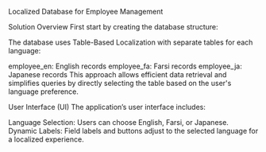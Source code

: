Localized Database for Employee Management 

Solution Overview
First start by creating the database structure:

The database uses Table-Based Localization with separate tables for each language:

employee_en: English records
employee_fa: Farsi records
employee_ja: Japanese records
This approach allows efficient data retrieval and simplifies queries by directly selecting the table based on the user's language preference.

User Interface (UI)
The application’s user interface includes:

Language Selection: Users can choose English, Farsi, or Japanese.
Dynamic Labels: Field labels and buttons adjust to the selected language for a localized experience.
